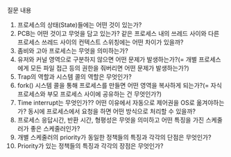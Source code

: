 질문 내용
1. 프로세스의 상태(State)들에는 어떤 것이 있는가?
2. PCB는 어떤 것이고 무엇을 담고 있는가? 같은 프로세스 내의 쓰레드 사이와 다른 프로세스 쓰레드 사이의 컨텍스트 스위칭에는 어떤 차이가 있을까?
3. 좀비와 고아 프로세스는 무엇을 의미하는가?
4. 유저와 커널 영역으로 구분하지 않으면 어떤 문제가 발생하는가?(= 개별 프로세스에게 모든 파일 접근 등의 권한을 줘버리면 어떤 문제가 발생하는가?)
5. Trap의 역할과 시스템 콜의 역할은 무엇인가?
6. fork() 시스템 콜을 통해 프로세스를 만들면 어떤 영역을 복사하게 되는가?(= 자식 프로세스와 부모 프로세스 사이에 공유하는 건 무엇인가?)
7. Time interrupt는 무엇인가?? 어떤 이유에서 자동으로 제어권을 OS로 옮겨야하는가? 동시에 프로세스에서 요청을 하면 어떤 방식으로 처리할 수 있을까?
8. 프로세스 응답시간, 반환 시간, 형평성은 무엇을 의미하고 어떤 특징을 가진 스케줄러가 좋은 스케줄러인가?
9. 개별 스케줄러의 priority가 동일한 정책들의 특징과 각각의 단점은 무엇인가?
10. Priority가 있는 정책들의 특징과 각각의 장점은 무엇인가?

